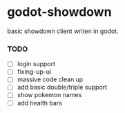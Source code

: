 # godot-showdown
basic showdown client writen in godot.

### TODO
- [ ] login support
- [ ] fixing-up-ui
- [ ] massive code clean up
- [ ] add basic double/triple support
- [ ] show pokemon names
- [ ] add health bars
